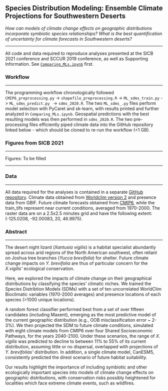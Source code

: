 ## Species Distribution Modeling: Ensemble Climate Projections for Southwestern Deserts

*How can models of climate change effects on geographic distributions incorporate symbiotic species relationships? What is the best quantification of uncertainty for climate forecasts in Southwestern deserts?*

---

All code and data required to reproduce analyses presented at the SICB 2021 conference and SCCUR 2019 conference, as well as Supporting Information. See [`Comparing_MLs.ipynb`](https://nbviewer.jupyter.org/github/daniel-furman/ensemble-climate-projections/blob/main/Comparing_MLs.ipynb) first. 


### Workflow

---

The programming workflow chronologically followed `CMIP6_preprocessing.py` -> `shapefile_preprocessing.R` -> `ML_sdms_train.py` -> `ML_sdms_predict.py ` -> `sdms_2020.R`. The two `ML_sdms_.py` files perform model selection with PyCaret and sk-learn, with results printed and further analyzed in `Comparing_MLs.ipynb`. Geospatial predictions with the best resulting models was then performed in `sdms_2020.R`. The two pre-processing files efficiently piped climate data into the GitHub repository linked below - which should be cloned to re-run the workflow (<1 GB).


### Figures from SICB 2021

---

Figures: To be filled

---

### Data

---
All data required for the analyses is contained in a separate [GitHub repository](https://github.com/daniel-furman/xantusia-data). Climate data obtained from [Worldclim version 2](https://www.worldclim.org/) and presence data from GBIF. Future climate forecasts obtained from [CMIP6](https://www.worldclim.org/data/cmip6/cmip6_clim2.5m.html), while the train_tifs represent near current conditions, averaged from 1970-2000. The raster data are on a 2.5x2.5 minutes grid and have the following extent: (-125.0208, -92.00083, 20, 46.9975).

### Abstract

---

The desert night lizard (*Xantusia vigilis*) is a habitat specialist abundantly spread across arid regions of the North American southwest, often reliant on Joshua tree branches (*Yucca brevifolia*) for shelter. Future climate change impacts on *Y. brevifolia* are thus of particular concern for the *X.vigilis'* ecological conservation. 

Here, we explored the impacts of climate change on their geographical distributions by classifying the species' climatic niches. We trained the Species Distribtion Models (SDMs) with a set of ten uncorrelated WorldClim Bioclimatic variables (1970-2000 averages) and presence locations of each species (>1000 unique locations). 

A random forest classifier performed best from a set of over fifteen candidates (including Maxent), emerging as the most predictive model of the current geographic distribution (e.g., OOB misclassification error ~ 2-3%). We then projected the SDM to future climate conditions, simulated with eight climate models from CMIP6 over four Shared Socioeconomic Pathways, for the years 2040-2100. Under these scenarios, the range of *X. vigilis* was predicted to decline to between 11% to 55% of its current distribution, assuming little or no dispersal, overlapped with projections of *Y. brevifolias'* distribution. In addition, a single climate model, CanESM5, consistently predicted the direst scenario of future habitat suitability. 

Our results highlight the importance of including symbiotic and other ecologically important species into models of climate change effects on geographic distributions, with conservation risks possibly heightened for localities which face extreme climate events, such as wildfires.  
